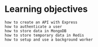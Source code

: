 # Learning objectives

    how to create an API with Express
    how to authenticate a user
    how to store data in MongoDB
    how to store temporary data in Redis
    how to setup and use a background worker
